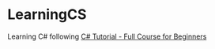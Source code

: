 # LearningCS
Learning C# following [C# Tutorial - Full Course for Beginners](https://www.youtube.com/watch?v=GhQdlIFylQ8&t=8811s&ab_channel=freeCodeCamp.org)
